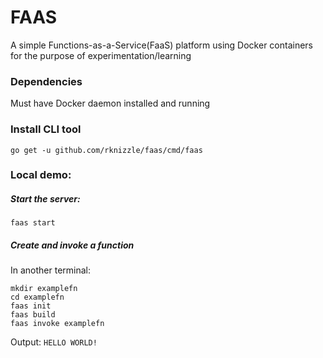 # FAAS

A simple Functions-as-a-Service(FaaS) platform using Docker containers for the purpose of experimentation/learning


### Dependencies
Must have Docker daemon installed and running 

### Install CLI tool
```
go get -u github.com/rknizzle/faas/cmd/faas
```

### Local demo:

#####  Start the server:
`faas start`

##### Create and invoke a function
In another terminal:
```
mkdir examplefn
cd examplefn
faas init
faas build
faas invoke examplefn
```

Output: `HELLO WORLD!`
